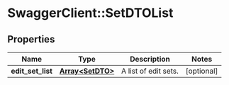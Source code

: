 # SwaggerClient::SetDTOList

## Properties
Name | Type | Description | Notes
------------ | ------------- | ------------- | -------------
**edit_set_list** | [**Array&lt;SetDTO&gt;**](SetDTO.md) | A list of edit sets. | [optional] 


